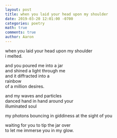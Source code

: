 ```yaml
---
layout: post
title: when you laid your head upon my shoulder
date: 2019-03-20 12:01:00 -0700
categories: poetry 
math: true
comments: true
author: Aaron
---
```



when you laid your head upon my shoulder  
i melted.  

and you poured me into a jar  
and shined a light through me  
and it diffracted into a  
rainbow  
of a million desires.  

and my waves and particles  
danced hand in hand around your  
illuminated soul  

my photons bouncing in giddiness at the sight of you  

waiting for you to tip the jar over  
to let me immerse you in my glow.